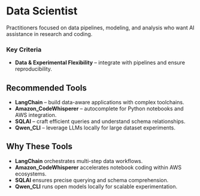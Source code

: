 # Data Scientist

Practitioners focused on data pipelines, modeling, and analysis who want AI assistance in research and coding.

### Key Criteria
- **Data & Experimental Flexibility** – integrate with pipelines and ensure reproducibility.

## Recommended Tools
- **LangChain** – build data-aware applications with complex toolchains.
- **Amazon_CodeWhisperer** – autocomplete for Python notebooks and AWS integration.
- **SQLAI** – craft efficient queries and understand schema relationships.
- **Qwen_CLI** – leverage LLMs locally for large dataset experiments.

## Why These Tools
- **LangChain** orchestrates multi-step data workflows.
- **Amazon_CodeWhisperer** accelerates notebook coding within AWS ecosystems.
- **SQLAI** ensures precise querying and schema comprehension.
- **Qwen_CLI** runs open models locally for scalable experimentation.
